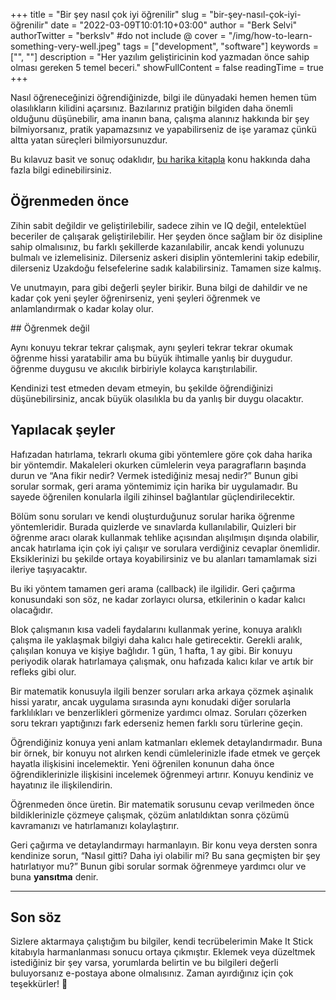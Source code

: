 +++
title = "Bir şey nasıl çok iyi öğrenilir"
slug = "bir-şey-nasıl-çok-iyi-öğrenilir"
date = "2022-03-09T10:01:10+03:00"
author = "Berk Selvi"
authorTwitter = "berkslv" #do not include @
cover = "/img/how-to-learn-something-very-well.jpeg"
tags = ["development", "software"]
keywords = ["", ""]
description = "Her yazılım geliştiricinin kod yazmadan önce sahip olması gereken 5 temel beceri."
showFullContent = false
readingTime = true
+++

Nasıl öğreneceğinizi öğrendiğinizde, bilgi ile dünyadaki hemen hemen tüm olasılıkların kilidini açarsınız. Bazılarınız pratiğin bilgiden daha önemli olduğunu düşünebilir, ama inanın bana, çalışma alanınız hakkında bir şey bilmiyorsanız, pratik yapamazsınız ve yapabilirseniz de işe yaramaz çünkü altta yatan süreçleri bilmiyorsunuzdur.


Bu kılavuz basit ve sonuç odaklıdır, [bu harika kitapla](https://www.goodreads.com/book/show/18770267-make-it-stick) konu hakkında daha fazla bilgi edinebilirsiniz.

## Öğrenmeden önce

Zihin sabit değildir ve geliştirilebilir, sadece zihin ve IQ değil, entelektüel beceriler de çalışarak geliştirilebilir. Her şeyden önce sağlam bir öz disipline sahip olmalısınız, bu farklı şekillerde kazanılabilir, ancak kendi yolunuzu bulmalı ve izlemelisiniz. Dilerseniz askeri disiplin yöntemlerini takip edebilir, dilerseniz Uzakdoğu felsefelerine sadık kalabilirsiniz. Tamamen size kalmış.

Ve unutmayın, para gibi değerli şeyler birikir. Buna bilgi de dahildir ve ne kadar çok yeni şeyler öğrenirseniz, yeni şeyleri öğrenmek ve anlamlandırmak o kadar kolay olur.


## Öğrenmek değil

Aynı konuyu tekrar tekrar çalışmak, aynı şeyleri tekrar tekrar okumak öğrenme hissi yaratabilir ama bu büyük ihtimalle yanlış bir duygudur. öğrenme duygusu ve akıcılık birbiriyle kolayca karıştırılabilir.

Kendinizi test etmeden devam etmeyin, bu şekilde öğrendiğinizi düşünebilirsiniz, ancak büyük olasılıkla bu da yanlış bir duygu olacaktır.

## Yapılacak şeyler

Hafızadan hatırlama, tekrarlı okuma gibi yöntemlere göre çok daha harika bir yöntemdir. Makaleleri okurken cümlelerin veya paragrafların başında durun ve “Ana fikir nedir? Vermek istediğiniz mesaj nedir?” Bunun gibi sorular sormak, geri arama yöntemimiz için harika bir uygulamadır. Bu sayede öğrenilen konularla ilgili zihinsel bağlantılar güçlendirilecektir.

Bölüm sonu soruları ve kendi oluşturduğunuz sorular harika öğrenme yöntemleridir. Burada quizlerde ve sınavlarda kullanılabilir, Quizleri bir öğrenme aracı olarak kullanmak tehlike açısından alışılmışın dışında olabilir, ancak hatırlama için çok iyi çalışır ve sorulara verdiğiniz cevaplar önemlidir. Eksiklerinizi bu şekilde ortaya koyabilirsiniz ve bu alanları tamamlamak sizi ileriye taşıyacaktır.

Bu iki yöntem tamamen geri arama (callback) ile ilgilidir. Geri çağırma konusundaki son söz, ne kadar zorlayıcı olursa, etkilerinin o kadar kalıcı olacağıdır.

Blok çalışmanın kısa vadeli faydalarını kullanmak yerine, konuya aralıklı çalışma ile yaklaşmak bilgiyi daha kalıcı hale getirecektir. Gerekli aralık, çalışılan konuya ve kişiye bağlıdır. 1 gün, 1 hafta, 1 ay gibi. Bir konuyu periyodik olarak hatırlamaya çalışmak, onu hafızada kalıcı kılar ve artık bir refleks gibi olur.

Bir matematik konusuyla ilgili benzer soruları arka arkaya çözmek aşinalık hissi yaratır, ancak uygulama sırasında aynı konudaki diğer sorularla farklılıkları ve benzerlikleri görmenize yardımcı olmaz. Soruları çözerken soru tekrarı yaptığınızı fark ederseniz hemen farklı soru türlerine geçin.

Öğrendiğiniz konuya yeni anlam katmanları eklemek detaylandırmadır. Buna bir örnek, bir konuyu not alırken kendi cümlelerinizle ifade etmek ve gerçek hayatla ilişkisini incelemektir. Yeni öğrenilen konunun daha önce öğrendiklerinizle ilişkisini incelemek öğrenmeyi artırır. Konuyu kendiniz ve hayatınız ile ilişkilendirin.

Öğrenmeden önce üretin. Bir matematik sorusunu cevap verilmeden önce bildiklerinizle çözmeye çalışmak, çözüm anlatıldıktan sonra çözümü kavramanızı ve hatırlamanızı kolaylaştırır.

Geri çağırma ve detaylandırmayı harmanlayın. Bir konu veya dersten sonra kendinize sorun, “Nasıl gitti? Daha iyi olabilir mi? Bu sana geçmişten bir şey hatırlatıyor mu?” Bunun gibi sorular sormak öğrenmeye yardımcı olur ve buna **yansıtma** denir.

---

## Son söz

Sizlere aktarmaya çalıştığım bu bilgiler, kendi tecrübelerimin Make It Stick kitabıyla harmanlanması sonucu ortaya çıkmıştır. Eklemek veya düzeltmek istediğiniz bir şey varsa, yorumlarda belirtin ve bu bilgileri değerli buluyorsanız e-postaya abone olmalısınız. Zaman ayırdığınız için çok teşekkürler! 🥳
